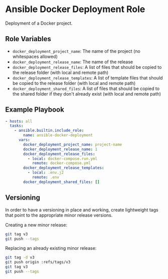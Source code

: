 Ansible Docker Deployment Role
==============================

Deployment of a Docker project.

## Role Variables

- `docker_deployment_project_name`: The name of the project (no whitespaces allowed)
- `docker_deployment_release_name`: The name of the release
- `docker_deployment_release_files`: A list of files that should be copied to the release folder (with local and remote path)
- `docker_deployment_release_templates`: A list of template files that should be copied to the release folder (with local and remote path)
- `docker_deployment_shared_files`: A list of files that should be copied to the shared folder if they don't already exist (with local and remote path)

## Example Playbook

```yaml
- hosts: all
  tasks:
    - ansible.builtin.include_role:
        name: ansible-docker-deployment
      vars:
        docker_deployment_project_name: project-name
        docker_deployment_release_name: 1
        docker_deployment_release_files:
          - local: docker-compose.run.yml
            remote: docker-compose.yml
        docker_deployment_release_templates:
          - local: .env.j2
            remote: .env
        docker_deployment_shared_files: []
```

## Versioning

In order to have a versioning in place and working, create lightweight tags that point to the appropriate minor release versions.

Creating a new minor release:

```bash
git tag v3
git push --tags
```

Replacing an already existing minor release:

```bash
git tag -d v3
git push origin :refs/tags/v3
git tag v3
git push --tags
```
